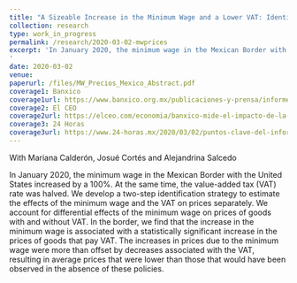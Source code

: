 ```yaml
---
title: "A Sizeable Increase in the Minimum Wage and a Lower VAT: Identifying their Effects on Prices in Mexico"
collection: research
type: work_in_progress
permalink: /research/2020-03-02-mwprices
excerpt: 'In January 2020, the minimum wage in the Mexican Border with the United States increased by a 100%. At the same time, the value-added tax (VAT) rate was halved. We develop a two-step identification strategy to estimate the effects of the minimum wage and the VAT on prices separately. We account for differential effects of the minimum wage on prices of goods with and without VAT. In the border, we find that the increase in the minimum wage is associated with a statistically significant increase in the  prices of goods that pay VAT. The increases in prices due to the minimum wage were more than offset by decreases associated with the VAT, resulting in average prices that were lower than those that would have been observed in the absence of these policies.
'
date: 2020-03-02
venue: 
paperurl: /files/MW_Precios_Mexico_Abstract.pdf
coverage1: Banxico
coverage1url: https://www.banxico.org.mx/publicaciones-y-prensa/informes-trimestrales/recuadros/%7B56780CA3-EBA3-4742-2582-A6DAF863F9DB%7D.pdf
coverage2: El CEO
coverage2url: https://elceo.com/economia/banxico-mide-el-impacto-de-la-recuperacion-del-salario-minimo-en-la-inflacion-este-es-el-resultado/
coverage3: 24 Horas
coverage3url: https://www.24-horas.mx/2020/03/02/puntos-clave-del-informe-trimestral-y-la-minuta-de-banxico/
---
```

With Mariana Calderón, Josué Cortés and Alejandrina Salcedo

In January 2020, the minimum wage in the Mexican Border with the United States increased by a 100%. At the same time, the value-added tax (VAT) rate was halved. We develop a two-step identification strategy to estimate the effects of the minimum wage and the VAT on prices separately. We account for differential effects of the minimum wage on prices of goods with and without VAT. In the border, we find that the increase in the minimum wage is associated with a statistically significant increase in the  prices of goods that pay VAT. The increases in prices due to the minimum wage were more than offset by decreases associated with the VAT, resulting in average prices that were lower than those that would have been observed in the absence of these policies.


